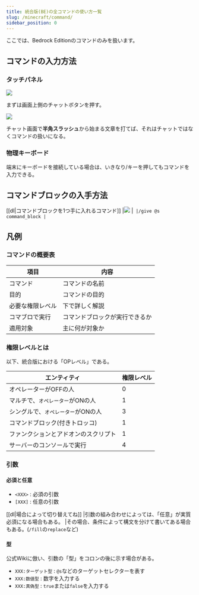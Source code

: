 ```yaml
---
title: 統合版(BE)の全コマンドの使い方一覧
slug: /minecraft/command/
sidebar_position: 0
---
```


ここでは、Bedrock Editionのコマンドのみを扱います。

## コマンドの入力方法
### タッチパネル

![](https://bn02pap001files.storage.live.com/y4mt860eMNaGA-1Pb60eEx2fs-jC2uDm1_Hj66gAxIHxvn2EDfDA_ZmIlkYCNy8bOOczUN54Qd_aTlk9KJHQjf136lnytXtABJDXUl3qq4ObglWXsbCmt6i37eOPFBP_x5v0MUmW5Ohm48cI9gjw8vYNdfqqBlGkah9VGR5f-xOJOtAuYuBc8Yr0kR5Z8Nsd3Tc?width=256&height=123&cropmode=none)

まずは画面上側のチャットボタンを押す。

![](https://cdn-ak.f.st-hatena.com/images/fotolife/s/sasigume/20210208/20210208105555.png)

チャット画面で**半角スラッシュ**から始まる文章を打てば、それはチャットではなくコマンドの扱いになる。

### 物理キーボード

端末にキーボードを接続している場合は、いきなり/キーを押してもコマンドを入力できる。

## コマンドブロックの入手方法

[[dl|コマンドブロックを1つ手に入れるコマンド]]
|![](https://bn02pap001files.storage.live.com/y4mb1a0Sqi0VDfCqDck9oXWKbG8Liy0ivwhJS8Ox6vFIHa0m2hIFMfU7qHY4YZK9D7szrtQpvSQu8Xp3a0UZupJPv_Nah7H78TaZDVfmyhc2G_Djbw9QACYf7Mxg4l7MOn7aQafMX2j2wd7i3qvvzdQckr7iAAsQXxa2QfhBLJk0WRsaZFsUqnX3FjPE14MYPnd?width=574&height=412&cropmode=none)
|```
|/give @s command_block
|```

## 凡例

### コマンドの概要表

|項目|内容|
|---|---|
|コマンド|コマンドの名前|
|目的|コマンドの目的|
|必要な権限レベル|下で詳しく解説|
|コマブロで実行|コマンドブロックが実行できるか|
|適用対象|主に何が対象か|

### 権限レベルとは

以下、統合版における「OPレベル」である。

|エンティティ|権限レベル|
|---|---|
|オペレーターがOFFの人|0|
|マルチで、`オペレーター`がONの人|1|
|シングルで、`オペレーター`がONの人|3|
|コマンドブロック(付きトロッコ)|1|
|ファンクションとアドオンのスクリプト|1|
|サーバーのコンソールで実行|4|

### 引数

#### 必須と任意

- `<XXX>` : 必須の引数
- `[XXX]` : 任意の引数

[[dl|場合によって切り替えてね]]
|引数の組み合わせによっては、「任意」が実質必須になる場合もある。
|その場合、条件によって構文を分けて書いてある場合もある。(`/fill`の`replace`など)

#### 型

公式Wikiに倣い、引数の「型」をコロンの後に示す場合がある。

- `XXX:ターゲット型` : `@s`などのターゲットセレクターを表す
- `XXX:数値型` : 数字を入力する
- `XXX:真偽型` : `true`または`false`を入力する
